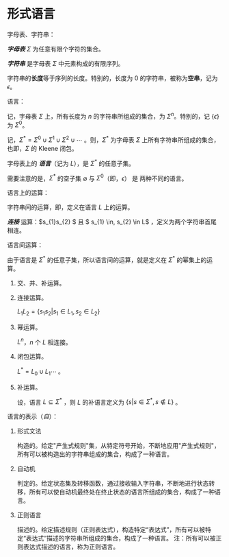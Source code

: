 # 形式语言

字母表、字符串：

***字母表*** $ \Sigma$ 为任意有限个字符的集合。

***字符串*** 是字母表 $\Sigma$ 中元素构成的有限序列。

字符串的**长度**等于序列的长度。特别的，长度为 0 的字符串，被称为**空串**，记为 $\epsilon$。



语言：

记，字母表 $\Sigma$ 上，所有长度为 $n$ 的字符串所组成的集合，为 $\Sigma^{n}$。特别的，记 $\{\epsilon\}$ 为 $\Sigma^{0}$。

记，$\Sigma^{*} = \Sigma^{0}  \cup  \Sigma^{1} \cup  \Sigma^{2}  \cup \cdots$ 。则，$\Sigma^{*}$ 为字母表 $\Sigma$ 上所有字符串所组成的集合，也即，$\Sigma$ 的 Kleene 闭包。

字母表上的 ***语言***（记为 $L$），是 $\Sigma^{*}$ 的任意子集。

需要注意的是，$\Sigma^{*}$ 的空子集 $\emptyset$ 与 $\Sigma^{0}$（即，$\epsilon$） 是 两种不同的语言。



语言上的运算：

字符串间的运算，即，定义在语言 $L$ 上的运算。

***连接*** 运算：$s_{1}s_{2} $ 且 $ s_{1} \in, s_{2} \in L$ ，定义为两个字符串首尾相连。



语言间运算：

由于语言是 $\Sigma^{*}$ 的任意子集，所以语言间的运算，就是定义在 $\Sigma^{*}$ 的幂集上的运算。

1. 交、并、补运算。

2. 连接运算。

   $L_{1}L_{2} = \{s_{1}s_{2} | s_{1} \in  L_{1}, s_{2} \in L_{2} \}$ 

3. 幂运算。

   $L^{n}$，$n$ 个 $L$ 相连接。

4. 闭包运算。

   $L^{*} = L_{0}  \cup L_{1} \cdots$  。

5. 补运算。

   设，语言 $L \subseteq \Sigma^{*}$ ，则 $L$ 的补语言定义为 $\{s | s \in \Sigma^{*}, s \notin L \}$ 。




语言的表示（*自*）：

1. 形式文法

   构造的。给定"产生式规则"集，从特定符号开始，不断地应用"产生式规则"，所有可以被构造出的字符串组成的集合，构成了一种语言。

2. 自动机

   判定的。给定状态集及转移函数，通过接收输入字符串，不断地进行状态转移，所有可以使自动机最终处在终止状态的语言所组成的集合，构成了一种语言。

3. 正则语言

   描述的。给定描述规则（正则表达式），构造特定“表达式”，所有可以被特定“表达式”描述的字符串所组成的集合，构成了一种语言。
   注：所有可以被正则表达式描述的语言，称为正则语言。




